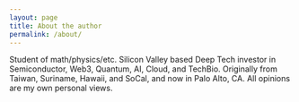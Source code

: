 ```yaml
---
layout: page
title: About the author
permalink: /about/
---
```


Student of math/physics/etc. Silicon Valley based Deep Tech investor in Semiconductor, Web3, Quantum, AI, Cloud, and TechBio. Originally from Taiwan, Suriname, Hawaii, and SoCal, and now in Palo Alto, CA. All opinions are my own personal views.